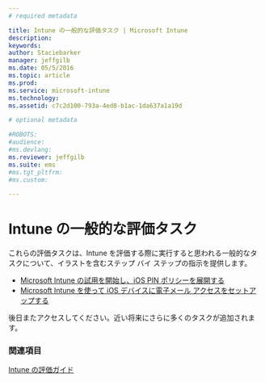 ```yaml
---
# required metadata

title: Intune の一般的な評価タスク | Microsoft Intune
description:
keywords:
author: Staciebarker
manager: jeffgilb
ms.date: 05/5/2016
ms.topic: article
ms.prod:
ms.service: microsoft-intune
ms.technology:
ms.assetid: c7c2d100-793a-4ed8-b1ac-1da637a1a19d

# optional metadata

#ROBOTS:
#audience:
#ms.devlang:
ms.reviewer: jeffgilb
ms.suite: ems
#ms.tgt_pltfrm:
#ms.custom:

---
```



# Intune の一般的な評価タスク

これらの評価タスクは、Intune を評価する際に実行すると思われる一般的なタスクについて、イラストを含むステップ バイ ステップの指示を提供します。

- [Microsoft Intune の試用を開始し、iOS PIN ポリシーを展開する](start-a-microsoft-intune-trial-and-deploy-ios-pin-policy.md)
- [Microsoft Intune を使って iOS デバイスに電子メール アクセスをセットアップする](set-up-email-access-for-ios-devices-using-microsoft-intune.md)

後日またアクセスしてください。近い将来にさらに多くのタスクが追加されます。

### 関連項目
[Intune の評価ガイド](get-started-with-a-30-day-trial-of-microsoft-intune.md)


<!--HONumber=May16_HO1-->


